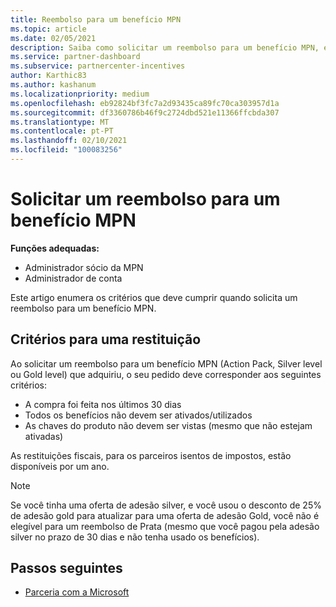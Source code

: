 ```yaml
---
title: Reembolso para um benefício MPN
ms.topic: article
ms.date: 02/05/2021
description: Saiba como solicitar um reembolso para um benefício MPN, e os critérios necessários para ser elegível.
ms.service: partner-dashboard
ms.subservice: partnercenter-incentives
author: Karthic83
ms.author: kashanum
ms.localizationpriority: medium
ms.openlocfilehash: eb92824bf3fc7a2d93435ca89fc70ca303957d1a
ms.sourcegitcommit: df3360786b46f9c2724dbd521e11366ffcbda307
ms.translationtype: MT
ms.contentlocale: pt-PT
ms.lasthandoff: 02/10/2021
ms.locfileid: "100083256"
---
```

# <a name="request-a-refund-for-an-mpn-benefit"></a>Solicitar um reembolso para um benefício MPN

**Funções adequadas:**

- Administrador sócio da MPN
- Administrador de conta

Este artigo enumera os critérios que deve cumprir quando solicita um reembolso para um benefício MPN.

## <a name="criteria-for-a-refund"></a>Critérios para uma restituição
Ao solicitar um reembolso para um benefício MPN (Action Pack, Silver level ou Gold level) que adquiriu, o seu pedido deve corresponder aos seguintes critérios:

- A compra foi feita nos últimos 30 dias
- Todos os benefícios não devem ser ativados/utilizados
- As chaves do produto não devem ser vistas (mesmo que não estejam ativadas)

As restituições fiscais, para os parceiros isentos de impostos, estão disponíveis por um ano.

>[!NOTE]
>Se você tinha uma oferta de adesão silver, e você usou o desconto de 25% de adesão gold para atualizar para uma oferta de adesão Gold, você não é elegível para um reembolso de Prata (mesmo que você pagou pela adesão silver no prazo de 30 dias e não tenha usado os benefícios).

## <a name="next-steps"></a>Passos seguintes

- [Parceria com a Microsoft](mpn-overview.md)
